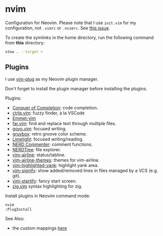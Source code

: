 # nvim

Configuration for Neovim. Please note that I use `init.vim` for my configuration, not `.vimrc` or `.nvimrc`. See [this issue](https://github.com/neovim/neovim/issues/3530).

To create the symlinks in the home directory, run the following command from **this** directory:

```sh
stow . --target ~
```

## Plugins

I use [vim-plug](https://github.com/junegunn/vim-plug) as my Neovim plugin manager.

Don't forget to install the plugin manager before installing the plugins.

Plugins:

- [Conquer of Completion](https://github.com/neoclide/coc.nvim): code completion.
- [ctrlp.vim](https://github.com/ctrlpvim/ctrlp.vim): fuzzy finder, à la VSCode
- [Emmet-vim](https://github.com/mattn/emmet-vim)
- [far.vim](https://github.com/brooth/far.vim): find and replace text through multiple files.
- [goyo.vim](https://github.com/junegunn/goyo.vim): focused writing.
- [gruvbox](https://github.com/morhetz/gruvbox): retro groove color scheme.
- [Limelight](https://github.com/junegunn/limelight.vim): focused writing/reading.
- [NERD Commenter](https://github.com/preservim/nerdcommenter): comment functions.
- [NERDTree](https://github.com/preservim/nerdtree): file explorer.
- [vim-airline](https://github.com/vim-airline/vim-airline): status/tabline.
- [vim-airline-themes](https://github.com/vim-airline/vim-airline-themes): themes for vim-airline.
- [vim-highlighted-yank](https://github.com/machakann/vim-highlightedyank): highlight yank area.
- [vim-signify](https://github.com/mhinz/vim-signify): show added/removed lines in files managed by a VCS (e.g. git).
- [vim-startify](https://github.com/mhinz/vim-startify): fancy start screen.
- [zig.vim](https://github.com/ziglang/zig.vim) syntax highlighting for zig.

Install plugins in Neovim command mode:

```sh
nvim
:PlugInstall
```

See Also:

- the custom mappings [here](https://github.com/Optixal/neovim-init.vim/blob/master/init.vim)
